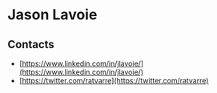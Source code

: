 # Jason Lavoie

## Contacts

- [https://www.linkedin.com/in/jlavoie/](https://www.linkedin.com/in/jlavoie/)
- [https://twitter.com/ratvarre](https://twitter.com/ratvarre)

